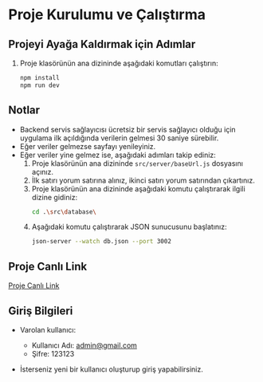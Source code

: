 # Proje Kurulumu ve Çalıştırma

## Projeyi Ayağa Kaldırmak için Adımlar

1. Proje klasörünün ana dizininde aşağıdaki komutları çalıştırın:
   ```sh
   npm install
   npm run dev
   ```

## Notlar

- Backend servis sağlayıcısı ücretsiz bir servis sağlayıcı olduğu için uygulama ilk açıldığında verilerin gelmesi 30 saniye sürebilir.
- Eğer veriler gelmezse sayfayı yenileyiniz.
- Eğer veriler yine gelmez ise, aşağıdaki adımları takip ediniz:
  1. Proje klasörünün ana dizininde `src/server/baseUrl.js` dosyasını açınız.
  2. İlk satırı yorum satırına alınız, ikinci satırı yorum satırından çıkartınız.
  3. Proje klasörünün ana dizininde aşağıdaki komutu çalıştırarak ilgili dizine gidiniz:
     ```sh
     cd .\src\database\
     ```
  4. Aşağıdaki komutu çalıştırarak JSON sunucusunu başlatınız:
     ```sh
     json-server --watch db.json --port 3002
     ```

## Proje Canlı Link

[Proje Canlı Link](https://turkcell-final.vercel.app/en)

## Giriş Bilgileri

- Varolan kullanıcı:

  - Kullanıcı Adı: admin@gmail.com
  - Şifre: 123123

- İsterseniz yeni bir kullanıcı oluşturup giriş yapabilirsiniz.
